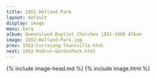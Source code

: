 ```yaml
---
title: 1952 Holland Park
layout: default
display: image
menu: barq
album: Queensland Baptist Churches 1851-1960 Album
image: 1952-Holland-Park.jpg
prev: 1952-Currajong-Townsville.html
next: 1952-Kedron-GordonPark.html
---
```

{% include image-head.md %}
{% include image.html %}